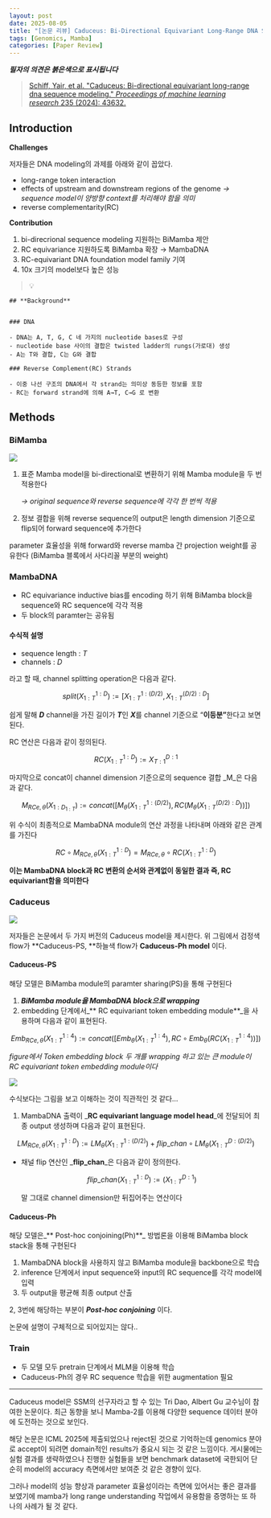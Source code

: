 ```yaml
---
layout: post
date: 2025-08-05
title: "[논문 리뷰] Caduceus: Bi-Directional Equivariant Long-Range DNA Sequence Modeling"
tags: [Genomics, Mamba]
categories: [Paper Review]
---
```


<span class="notion-red">_**필자의 의견은 붉은색으로 표시됩니다**_</span>


> [Schiff, Yair, et al. "Caduceus: Bi-directional equivariant long-range dna sequence modeling." ](https://pmc.ncbi.nlm.nih.gov/articles/PMC12189541/)[_Proceedings of machine learning research_](https://pmc.ncbi.nlm.nih.gov/articles/PMC12189541/)[ 235 (2024): 43632.](https://pmc.ncbi.nlm.nih.gov/articles/PMC12189541/)



## Introduction


**Challenges**


저자들은 DNA modeling의 과제를 아래와 같이 꼽았다.

- long-range token interaction
- effects of upstream and downstream regions of the genome 
_→ sequence model이 양방향 context를 처리해야 함을 의미_
- reverse complementarity(RC)

**Contribution**

1. bi-direcrional sequence modeling 지원하는 BiMamba 제안
1. RC equivariance 지원하도록 BiMamba 확장 → MambaDNA
1. RC-equivariant DNA foundation model family 기여
1. 10x 크기의 model보다 높은 성능

> 💡 


	## **Background**


	### DNA

	- DNA는 A, T, G, C 네 가지의 nucleotide bases로 구성
	- nucleotide base 사이의 결합은 twisted ladder의 rungs(가로대) 생성
	- A는 T와 결합, C는 G와 결합

	### Reverse Complement(RC) Strands

	- 이중 나선 구조의 DNA에서 각 strand는 의미상 동등한 정보를 포함
	- RC는 forward strand에 의해 A→T, C→G 로 변환


## Methods



### BiMamba


![](https://prod-files-secure.s3.us-west-2.amazonaws.com/542b861c-36a8-4051-84e5-8804b6728dba/2c247d59-7815-4980-99f0-8f0d21f445a7/image.png?X-Amz-Algorithm=AWS4-HMAC-SHA256&X-Amz-Content-Sha256=UNSIGNED-PAYLOAD&X-Amz-Credential=ASIAZI2LB466QINXRJ6O%2F20251004%2Fus-west-2%2Fs3%2Faws4_request&X-Amz-Date=20251004T020820Z&X-Amz-Expires=3600&X-Amz-Security-Token=IQoJb3JpZ2luX2VjELr%2F%2F%2F%2F%2F%2F%2F%2F%2F%2FwEaCXVzLXdlc3QtMiJHMEUCIENHQzLXAMORY7NzAMQXjr88LEA2PKoNLqufvlf%2BldRdAiEAqeUhn9g18mhvrEKtwWe06izwOwIrCdQ77X2UHMeWbecq%2FwMIUxAAGgw2Mzc0MjMxODM4MDUiDPNhG4RHqntCwjp3uircA9DTd23xndr9aY0gh7XJW7p%2FjHPYmvLRWOGH5sLSo0ZUfOek%2FJIwZIoSMDRHjj5QQZ01Yp5EZvEcgqUbnsnbOWO8Rw250IfQmFg4qsT6UPVlG34WWoX11MBcAZfwEiJ9A5YsT%2BtkAZzIqg77osSNUGes0MKrkHG2HzNyu2NyhJPqhyQYMuztbQ8GviTfdFEwFiLh67pSCUXpKFMX9XtG8W0l17BAFnedI0MqSCSXlc3v6IDYrng%2FaYIUVFSysEhL5mPI%2FWcRo%2FNiJxbpdvzgxA9t%2FSmTGJkRyeOf%2BpzW4tuAyaPi6qCoAE8BGMZm8cmrA3Oj1m0UtMrEuNtKtRCjnhNa%2BQfW2lMJx3xeJEgMRj7Ivt7%2FCULcd8ZOqMNegH2qEjRbd2cVKD%2BURoXA9MOFVDy2d5C332B8R%2BBOVMgRmGjCI6s9VL9ed0rvMd%2FUPHg0IjzX6e5%2B3kWq0pnSY5eocfcOgJJCTLGr5Mue8hzwOA0JpeQo4hOn6eE6ZIvL0TVqRYeOPZrhE97943ZGzvxqzPpR%2F9XdPX6uhNkm2WnJa%2BwSQQy0lqafFi%2FshoAp6TAgshlkSixK8wjrJyFVu%2BqTvcgq5rz2qhGmpPdvfX%2B9iuJb6oIjZBtYOj5XMXxSMMH%2FgccGOqUBcIcE1dW3FaWRLI0YxqNY36OakIsQ12abOE5uedCiJS9CbuW321dqrkU2CaSkHnxAYJY%2BhQgLkT2uon44TjlWL2yZ601QQ4aPQkcMZLCVpoyItg%2FbW5PhtqUfdY1MXz4zOi6xGPcItSBGvPt%2FHHyngnaIhob8uvwIKO9Agm3pDoa6HKQYjeXAHhuViLYHA4CSxipOOYg4pKXCqji7KHu3dM%2BXYvns&X-Amz-Signature=5954b881ee1a8cdc3d47219c9d49a50c375b4cb4d29bd5c9213f4a428498d9ba&X-Amz-SignedHeaders=host&x-amz-checksum-mode=ENABLED&x-id=GetObject)

1. 표준 Mamba model을 bi-directional로 변환하기 위해 Mamba module을 두 번 적용한다

	_→ original sequence와 reverse sequence에 각각 한 번씩 적용_

1. 정보 결합을 위해 reverse sequence의 output은 length dimension 기준으로 flip되어 forward sequence에 추가한다

parameter 효율성을 위해 forward와 reverse mamba 간 projection weight를 공유한다 (BiMamba 블록에서 사다리꼴 부분의 weight)



### MambaDNA

- RC equivariance inductive bias를 encoding 하기 위해 BiMamba block을 sequence와 RC sequence에 각각 적용
- 두 block의 paramter는 공유됨


#### 수식적 설명

- sequence length : _T_
- channels : _D_

라고 할 때,  channel splitting operation은 다음과 같다.


$$
split(X^{1:D}_{1:T}):=[X^{1:(D/2)}_{1:T},X^{(D/2):D}_{1:T}]
$$


<span class="notion-red">쉽게 말해 </span><span class="notion-red">_**D**_</span><span class="notion-red"> channel을 가진 길이가 </span><span class="notion-red">_**T**_</span><span class="notion-red">인 </span><span class="notion-red">_**X**_</span><span class="notion-red">를 channel 기준으로 “</span><span class="notion-red">**이등분”**</span><span class="notion-red">한다고 보면 된다.</span>


RC 연산은 다음과 같이 정의된다.


$$
RC(X^{1:D}_{1:T}):=X^{D:1}_{T:1}
$$


마지막으로 concat이 channel dimension 기준으로의 sequence 결합 _M_은 다음과 같다.


$$
M_{RCe,\theta}(X_{1:D_{1:T}}):=concat([M_{\theta}(X^{1:(D/2)}_{1:T}),RC(M_{\theta}(X^{(D/2):D}_{1:T}))])
$$


위 수식이 최종적으로 MambaDNA module의 연산 과정을 나타내며 아래와 같은 관계를 가진다


$$
RC\circ M_{RCe,\theta}(X^{1:D}_{1:T}) = M_{RCe,\theta} \circ RC(X^{1:D}_{1:T})
$$


**이는 MambaDNA block과 RC 변환의 순서와 관계없이 동일한 결과 즉, RC equivariant함을 의미한다**



### Caduceus


![](https://prod-files-secure.s3.us-west-2.amazonaws.com/542b861c-36a8-4051-84e5-8804b6728dba/f94a60d7-8145-473b-aef9-7c68d3ec604a/image.png?X-Amz-Algorithm=AWS4-HMAC-SHA256&X-Amz-Content-Sha256=UNSIGNED-PAYLOAD&X-Amz-Credential=ASIAZI2LB466QINXRJ6O%2F20251004%2Fus-west-2%2Fs3%2Faws4_request&X-Amz-Date=20251004T020821Z&X-Amz-Expires=3600&X-Amz-Security-Token=IQoJb3JpZ2luX2VjELr%2F%2F%2F%2F%2F%2F%2F%2F%2F%2FwEaCXVzLXdlc3QtMiJHMEUCIENHQzLXAMORY7NzAMQXjr88LEA2PKoNLqufvlf%2BldRdAiEAqeUhn9g18mhvrEKtwWe06izwOwIrCdQ77X2UHMeWbecq%2FwMIUxAAGgw2Mzc0MjMxODM4MDUiDPNhG4RHqntCwjp3uircA9DTd23xndr9aY0gh7XJW7p%2FjHPYmvLRWOGH5sLSo0ZUfOek%2FJIwZIoSMDRHjj5QQZ01Yp5EZvEcgqUbnsnbOWO8Rw250IfQmFg4qsT6UPVlG34WWoX11MBcAZfwEiJ9A5YsT%2BtkAZzIqg77osSNUGes0MKrkHG2HzNyu2NyhJPqhyQYMuztbQ8GviTfdFEwFiLh67pSCUXpKFMX9XtG8W0l17BAFnedI0MqSCSXlc3v6IDYrng%2FaYIUVFSysEhL5mPI%2FWcRo%2FNiJxbpdvzgxA9t%2FSmTGJkRyeOf%2BpzW4tuAyaPi6qCoAE8BGMZm8cmrA3Oj1m0UtMrEuNtKtRCjnhNa%2BQfW2lMJx3xeJEgMRj7Ivt7%2FCULcd8ZOqMNegH2qEjRbd2cVKD%2BURoXA9MOFVDy2d5C332B8R%2BBOVMgRmGjCI6s9VL9ed0rvMd%2FUPHg0IjzX6e5%2B3kWq0pnSY5eocfcOgJJCTLGr5Mue8hzwOA0JpeQo4hOn6eE6ZIvL0TVqRYeOPZrhE97943ZGzvxqzPpR%2F9XdPX6uhNkm2WnJa%2BwSQQy0lqafFi%2FshoAp6TAgshlkSixK8wjrJyFVu%2BqTvcgq5rz2qhGmpPdvfX%2B9iuJb6oIjZBtYOj5XMXxSMMH%2FgccGOqUBcIcE1dW3FaWRLI0YxqNY36OakIsQ12abOE5uedCiJS9CbuW321dqrkU2CaSkHnxAYJY%2BhQgLkT2uon44TjlWL2yZ601QQ4aPQkcMZLCVpoyItg%2FbW5PhtqUfdY1MXz4zOi6xGPcItSBGvPt%2FHHyngnaIhob8uvwIKO9Agm3pDoa6HKQYjeXAHhuViLYHA4CSxipOOYg4pKXCqji7KHu3dM%2BXYvns&X-Amz-Signature=216eb8e4b324de11b11ee576b38e179ea3d74defeb792bc1c3e986d1b22a0e1f&X-Amz-SignedHeaders=host&x-amz-checksum-mode=ENABLED&x-id=GetObject)


저자들은 논문에서 두 가지 버전의 Caduceus model을 제시한다. 위 그림에서 검정색 flow가 **Caduceus-PS, **하늘색 flow가 **Caduceus-Ph model** 이다.



#### Caduceus-PS


해당 모델은 BiMamba module의 paramter sharing(PS)을 통해 구현된다

1. _**BiMamba module을 MambaDNA block으로 wrapping**_
1. embedding 단계에서_** RC equivariant token embedding module**_을 사용하며 다음과 같이 표현된다.

$$
Emb_{RCe,\theta}(X^{1:4}_{1:T}):=concat([Emb_{\theta}(X^{1:4}_{1:T}),RC \circ Emb_{\theta}(RC(X^{1:4}_{1:T}))])
$$


_figure에서 Token embedding block 두 개를 wrapping 하고 있는 큰 module이 RC equivariant token embedding module이다_


![](https://prod-files-secure.s3.us-west-2.amazonaws.com/542b861c-36a8-4051-84e5-8804b6728dba/b175e4da-71eb-4e91-8c23-a06dabe673c9/image.png?X-Amz-Algorithm=AWS4-HMAC-SHA256&X-Amz-Content-Sha256=UNSIGNED-PAYLOAD&X-Amz-Credential=ASIAZI2LB466QINXRJ6O%2F20251004%2Fus-west-2%2Fs3%2Faws4_request&X-Amz-Date=20251004T020821Z&X-Amz-Expires=3600&X-Amz-Security-Token=IQoJb3JpZ2luX2VjELr%2F%2F%2F%2F%2F%2F%2F%2F%2F%2FwEaCXVzLXdlc3QtMiJHMEUCIENHQzLXAMORY7NzAMQXjr88LEA2PKoNLqufvlf%2BldRdAiEAqeUhn9g18mhvrEKtwWe06izwOwIrCdQ77X2UHMeWbecq%2FwMIUxAAGgw2Mzc0MjMxODM4MDUiDPNhG4RHqntCwjp3uircA9DTd23xndr9aY0gh7XJW7p%2FjHPYmvLRWOGH5sLSo0ZUfOek%2FJIwZIoSMDRHjj5QQZ01Yp5EZvEcgqUbnsnbOWO8Rw250IfQmFg4qsT6UPVlG34WWoX11MBcAZfwEiJ9A5YsT%2BtkAZzIqg77osSNUGes0MKrkHG2HzNyu2NyhJPqhyQYMuztbQ8GviTfdFEwFiLh67pSCUXpKFMX9XtG8W0l17BAFnedI0MqSCSXlc3v6IDYrng%2FaYIUVFSysEhL5mPI%2FWcRo%2FNiJxbpdvzgxA9t%2FSmTGJkRyeOf%2BpzW4tuAyaPi6qCoAE8BGMZm8cmrA3Oj1m0UtMrEuNtKtRCjnhNa%2BQfW2lMJx3xeJEgMRj7Ivt7%2FCULcd8ZOqMNegH2qEjRbd2cVKD%2BURoXA9MOFVDy2d5C332B8R%2BBOVMgRmGjCI6s9VL9ed0rvMd%2FUPHg0IjzX6e5%2B3kWq0pnSY5eocfcOgJJCTLGr5Mue8hzwOA0JpeQo4hOn6eE6ZIvL0TVqRYeOPZrhE97943ZGzvxqzPpR%2F9XdPX6uhNkm2WnJa%2BwSQQy0lqafFi%2FshoAp6TAgshlkSixK8wjrJyFVu%2BqTvcgq5rz2qhGmpPdvfX%2B9iuJb6oIjZBtYOj5XMXxSMMH%2FgccGOqUBcIcE1dW3FaWRLI0YxqNY36OakIsQ12abOE5uedCiJS9CbuW321dqrkU2CaSkHnxAYJY%2BhQgLkT2uon44TjlWL2yZ601QQ4aPQkcMZLCVpoyItg%2FbW5PhtqUfdY1MXz4zOi6xGPcItSBGvPt%2FHHyngnaIhob8uvwIKO9Agm3pDoa6HKQYjeXAHhuViLYHA4CSxipOOYg4pKXCqji7KHu3dM%2BXYvns&X-Amz-Signature=ff5955a44df39d60d0012111fa5c11080b6eb449a53ac1eac354ed3438c3eae1&X-Amz-SignedHeaders=host&x-amz-checksum-mode=ENABLED&x-id=GetObject)


<span class="notion-red">수식보다는 그림을 보고 이해하는 것이 직관적인 것 같다…</span>

1. MambaDNA 출력이 _**RC equivariant language model head**_에 전달되어 최종 output 생성하며 다음과 같이 표현된다.

$$
LM_{RCe,\theta}(X^{1:D}_{1:T}):= LM_{\theta}(X^{1:(D/2)}_{1:T})+flip\_chan\circ LM_{\theta}(X^{D:(D/2)}_{1:T})
$$

- 채널 flip 연산인 _**flip\_chan**_은 다음과 같이 정의한다.

	$$
	flip\_chan(X^{1:D}_{1:T}):=(X^{D:1}_{1:T})
	$$


	말 그대로 channel dimension만 뒤집어주는 연산이다



#### Caduceus-Ph


해당 모델은_** Post-hoc conjoining(Ph)**_ 방법론을 이용해 BiMamba block stack을 통해 구현된다

1. MambaDNA block을 사용하지 않고 BiMamba module을 backbone으로 학습
1. inference 단계에서 input sequence와 input의 RC sequence를 각각 model에 입력
1. 두 output을 평균해 최종 output 산출

2, 3번에 해당하는 부분이 _**Post-hoc conjoining**_ 이다.


<span class="notion-red">논문에 설명이 구체적으로 되어있지는 않다..</span>



### Train

- 두 모델 모두 pretrain 단계에서 MLM을 이용해 학습
- Caduceus-Ph의 경우 RC sequence 학습을 위한 augmentation 필요

---


<span class="notion-red">Caduceus model은 SSM의 선구자라고 할 수 있는 Tri Dao, Albert Gu 교수님이 참여한 논문이다. 최근 동향을 보니 Mamba-2를 이용해 다양한 sequence 데이터 분야에 도전하는 것으로 보인다.</span>


<span class="notion-red">해당 논문은 ICML 2025에 제출되었으나 reject된 것으로 기억하는데 genomics 분야로 accept이 되려면 domain적인 results가 중요시 되는 것 같은 느낌이다. 게시물에는 실험 결과를 생략하였으나 진행한 실험들을 보면 benchmark dataset에 국한되어 단순히 model의 accuracy 측면에서만 보여준 것 같은 경향이 있다.</span>


<span class="notion-red">그러나 model의 성능 향상과 parameter 효율성이라는 측면에 있어서는 좋은 결과를 보였기에 mamba가 long range understanding 작업에서 유용함을 증명하는 또 하나의 사례가 될 것 같다.</span>

